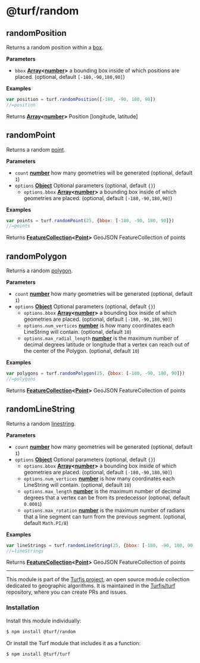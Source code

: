 # @turf/random

<!-- Generated by documentation.js. Update this documentation by updating the source code. -->

## randomPosition

Returns a random position within a [box](bounding).

**Parameters**

-   `bbox` **[Array](https://developer.mozilla.org/en-US/docs/Web/JavaScript/Reference/Global_Objects/Array)&lt;[number](https://developer.mozilla.org/en-US/docs/Web/JavaScript/Reference/Global_Objects/Number)>** a bounding box inside of which positions are placed. (optional, default `[-180,-90,180,90]`)

**Examples**

```javascript
var position = turf.randomPosition([-180, -90, 180, 90])
//=position
```

Returns **[Array](https://developer.mozilla.org/en-US/docs/Web/JavaScript/Reference/Global_Objects/Array)&lt;[number](https://developer.mozilla.org/en-US/docs/Web/JavaScript/Reference/Global_Objects/Number)>** Position [longitude, latitude]

## randomPoint

Returns a random [point](point).

**Parameters**

-   `count` **[number](https://developer.mozilla.org/en-US/docs/Web/JavaScript/Reference/Global_Objects/Number)** how many geometries will be generated (optional, default `1`)
-   `options` **[Object](https://developer.mozilla.org/en-US/docs/Web/JavaScript/Reference/Global_Objects/Object)** Optional parameters (optional, default `{}`)
    -   `options.bbox` **[Array](https://developer.mozilla.org/en-US/docs/Web/JavaScript/Reference/Global_Objects/Array)&lt;[number](https://developer.mozilla.org/en-US/docs/Web/JavaScript/Reference/Global_Objects/Number)>** a bounding box inside of which geometries are placed. (optional, default `[-180,-90,180,90]`)

**Examples**

```javascript
var points = turf.randomPoint(25, {bbox: [-180, -90, 180, 90]})
//=points
```

Returns **[FeatureCollection](http://geojson.org/geojson-spec.html#feature-collection-objects)&lt;[Point](http://geojson.org/geojson-spec.html#point)>** GeoJSON FeatureCollection of points

## randomPolygon

Returns a random [polygon](polygon).

**Parameters**

-   `count` **[number](https://developer.mozilla.org/en-US/docs/Web/JavaScript/Reference/Global_Objects/Number)** how many geometries will be generated (optional, default `1`)
-   `options` **[Object](https://developer.mozilla.org/en-US/docs/Web/JavaScript/Reference/Global_Objects/Object)** Optional parameters (optional, default `{}`)
    -   `options.bbox` **[Array](https://developer.mozilla.org/en-US/docs/Web/JavaScript/Reference/Global_Objects/Array)&lt;[number](https://developer.mozilla.org/en-US/docs/Web/JavaScript/Reference/Global_Objects/Number)>** a bounding box inside of which geometries are placed. (optional, default `[-180,-90,180,90]`)
    -   `options.num_vertices` **[number](https://developer.mozilla.org/en-US/docs/Web/JavaScript/Reference/Global_Objects/Number)** is how many coordinates each LineString will contain. (optional, default `10`)
    -   `options.max_radial_length` **[number](https://developer.mozilla.org/en-US/docs/Web/JavaScript/Reference/Global_Objects/Number)** is the maximum number of decimal degrees latitude or longitude that a vertex can reach out of the center of the Polygon. (optional, default `10`)

**Examples**

```javascript
var polygons = turf.randomPolygon(25, {bbox: [-180, -90, 180, 90]})
//=polygons
```

Returns **[FeatureCollection](http://geojson.org/geojson-spec.html#feature-collection-objects)&lt;[Point](http://geojson.org/geojson-spec.html#point)>** GeoJSON FeatureCollection of points

## randomLineString

Returns a random [linestring](linestring).

**Parameters**

-   `count` **[number](https://developer.mozilla.org/en-US/docs/Web/JavaScript/Reference/Global_Objects/Number)** how many geometries will be generated (optional, default `1`)
-   `options` **[Object](https://developer.mozilla.org/en-US/docs/Web/JavaScript/Reference/Global_Objects/Object)** Optional parameters (optional, default `{}`)
    -   `options.bbox` **[Array](https://developer.mozilla.org/en-US/docs/Web/JavaScript/Reference/Global_Objects/Array)&lt;[number](https://developer.mozilla.org/en-US/docs/Web/JavaScript/Reference/Global_Objects/Number)>** a bounding box inside of which geometries are placed. (optional, default `[-180,-90,180,90]`)
    -   `options.num_vertices` **[number](https://developer.mozilla.org/en-US/docs/Web/JavaScript/Reference/Global_Objects/Number)** is how many coordinates each LineString will contain. (optional, default `10`)
    -   `options.max_length` **[number](https://developer.mozilla.org/en-US/docs/Web/JavaScript/Reference/Global_Objects/Number)** is the maximum number of decimal degrees that a vertex can be from its predecessor (optional, default `0.0001`)
    -   `options.max_rotation` **[number](https://developer.mozilla.org/en-US/docs/Web/JavaScript/Reference/Global_Objects/Number)** is the maximum number of radians that a line segment can turn from the previous segment. (optional, default `Math.PI/8`)

**Examples**

```javascript
var lineStrings = turf.randomLineString(25, {bbox: [-180, -90, 180, 90]})
//=lineStrings
```

Returns **[FeatureCollection](http://geojson.org/geojson-spec.html#feature-collection-objects)&lt;[Point](http://geojson.org/geojson-spec.html#point)>** GeoJSON FeatureCollection of points

<!-- This file is automatically generated. Please don't edit it directly:
if you find an error, edit the source file (likely index.js), and re-run
./scripts/generate-readmes in the turf project. -->

---

This module is part of the [Turfjs project](http://turfjs.org/), an open source
module collection dedicated to geographic algorithms. It is maintained in the
[Turfjs/turf](https://github.com/Turfjs/turf) repository, where you can create
PRs and issues.

### Installation

Install this module individually:

```sh
$ npm install @turf/random
```

Or install the Turf module that includes it as a function:

```sh
$ npm install @turf/turf
```
